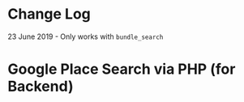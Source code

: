 
# Change Log
23 June 2019 - Only works with `bundle_search`

# Google Place Search via PHP (for Backend)
